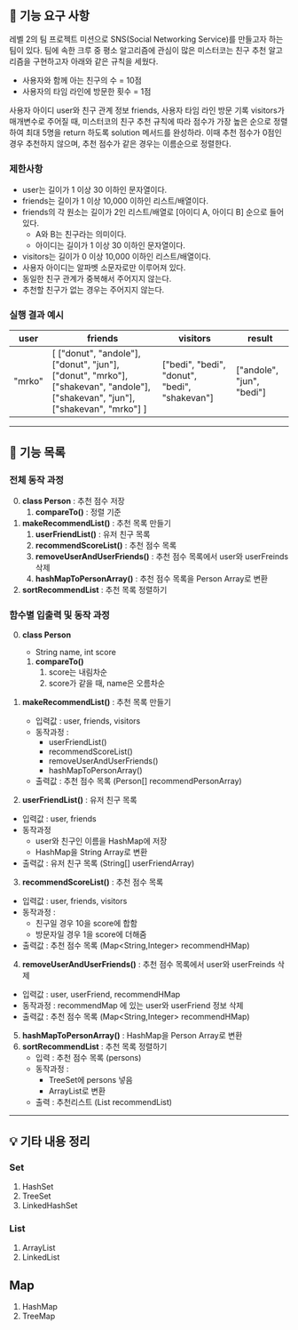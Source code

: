 ## 🚀 기능 요구 사항

레벨 2의 팀 프로젝트 미션으로 SNS(Social Networking Service)를 만들고자 하는 팀이 있다. 팀에 속한 크루 중 평소 알고리즘에 관심이 많은 미스터코는 친구 추천 알고리즘을 구현하고자 아래와 같은 규칙을 세웠다.

- 사용자와 함께 아는 친구의 수 = 10점 
- 사용자의 타임 라인에 방문한 횟수 = 1점

사용자 아이디 user와 친구 관계 정보 friends, 사용자 타임 라인 방문 기록 visitors가 매개변수로 주어질 때, 미스터코의 친구 추천 규칙에 따라 점수가 가장 높은 순으로 정렬하여 최대 5명을 return 하도록 solution 메서드를 완성하라. 이때 추천 점수가 0점인 경우 추천하지 않으며, 추천 점수가 같은 경우는 이름순으로 정렬한다.

### 제한사항

- user는 길이가 1 이상 30 이하인 문자열이다.
- friends는 길이가 1 이상 10,000 이하인 리스트/배열이다.
- friends의 각 원소는 길이가 2인 리스트/배열로 [아이디 A, 아이디 B] 순으로 들어있다.
  - A와 B는 친구라는 의미이다.
  - 아이디는 길이가 1 이상 30 이하인 문자열이다.
- visitors는 길이가 0 이상 10,000 이하인 리스트/배열이다.
- 사용자 아이디는 알파벳 소문자로만 이루어져 있다.
- 동일한 친구 관계가 중복해서 주어지지 않는다.
- 추천할 친구가 없는 경우는 주어지지 않는다.

### 실행 결과 예시

| user | friends | visitors | result |
| --- | --- | --- | --- |
| "mrko" | [ ["donut", "andole"], ["donut", "jun"], ["donut", "mrko"], ["shakevan", "andole"], ["shakevan", "jun"], ["shakevan", "mrko"] ] | ["bedi", "bedi", "donut", "bedi", "shakevan"] | ["andole", "jun", "bedi"] |


---
## 📄 기능 목록

### 전체 동작 과정
0. **class Person** : 추천 점수 저장
   1. **compareTo()** : 정렬 기준
1. **makeRecommendList()** : 추천 목록 만들기
   1. **userFriendList()** : 유저 친구 목록
   2. **recommendScoreList()** : 추천 점수 목록
   3. **removeUserAndUserFriends()** : 추천 점수 목록에서 user와 userFreinds 삭제
   4. **hashMapToPersonArray()** : 추천 점수 목록을 Person Array로 변환
2. **sortRecommendList** : 추천 목록 정렬하기

### 함수별 입출력 및 동작 과정
0. **class Person**
   - String name, int score
   1. **compareTo()**
      1. score는 내림차순
      2. score가 같을 때, name은 오름차순
1. **makeRecommendList()** : 추천 목록 만들기
   - 입력값 : user, friends, visitors
   - 동작과정 :
     - userFriendList()
     - recommendScoreList()
     - removeUserAndUserFriends()
     - hashMapToPersonArray()
   - 출력값 : 추천 점수 목록 (Person[] recommendPersonArray)
   
2. **userFriendList()** : 유저 친구 목록
  - 입력값 : user, friends
  - 동작과정 
    - user와 친구인 이름을 HashMap에 저장
    - HashMap을 String Array로 변환
  - 출력값 : 유저 친구 목록 (String[] userFriendArray)
3. **recommendScoreList()** : 추천 점수 목록
  - 입력값 : user, friends, visitors
  - 동작과정 : 
    - 친구일 경우 10을 score에 합함
    - 방문자일 경우 1을 score에 더해줌
  - 출력값 : 추천 점수 목록 (Map<String,Integer> recommendHMap)
4. **removeUserAndUserFriends()** : 추천 점수 목록에서 user와 userFreinds 삭제
  - 입력값 : user, userFriend, recommendHMap
  - 동작과정 : recommendMap 에 있는 user와 userFriend 정보 삭제
  - 출력값 : 추천 점수 목록 (Map<String,Integer> recommendHMap)
5. **hashMapToPersonArray()** : HashMap을 Person Array로 변환
6. **sortRecommendList** : 추천 목록 정렬하기
   - 입력 : 추천 점수 목록 (persons)
   - 동작과정 :
     - TreeSet에 persons 넣음
     - ArrayList로 변환
   - 출력 : 추천리스트 (List<String> recommendList)


---
## 💡 기타 내용 정리

### Set
1. HashSet
2. TreeSet
3. LinkedHashSet

### List
1. ArrayList
2. LinkedList

## Map
1. HashMap
2. TreeMap